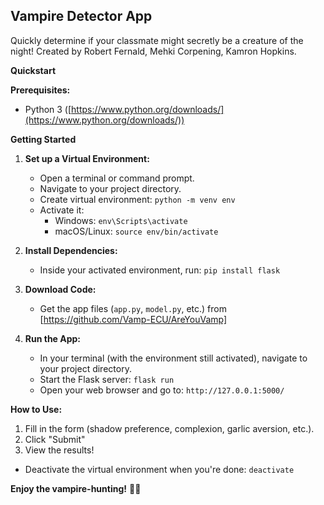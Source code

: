 ## Vampire Detector App

Quickly determine if your classmate might secretly be a creature of the night!
Created by Robert Fernald, Mehki Corpening, Kamron Hopkins.

**Quickstart**

**Prerequisites:**

* Python 3 ([https://www.python.org/downloads/](https://www.python.org/downloads/))

**Getting Started**

1. **Set up a Virtual Environment:**
   * Open a terminal or command prompt.
   * Navigate to your project directory.
   * Create virtual environment: `python -m venv env`
   * Activate it: 
      * Windows: `env\Scripts\activate`
      * macOS/Linux: `source env/bin/activate`

2. **Install Dependencies:**
   * Inside your activated environment, run: `pip install flask`

3. **Download Code:**
    * Get the app files (`app.py`, `model.py`, etc.) from [https://github.com/Vamp-ECU/AreYouVamp]

4. **Run the App:**
   * In your terminal (with the environment still activated), navigate to your project directory.
   * Start the Flask server: `flask run`
   * Open your web browser and go to: `http://127.0.0.1:5000/`

**How to Use:**

1. Fill in the form (shadow preference, complexion, garlic aversion, etc.).
2. Click "Submit"
3. View the results!

* Deactivate the virtual environment when you're done: `deactivate`

**Enjoy the vampire-hunting!** 🧛‍♂️
